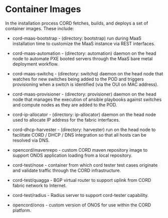 #  Container Images 

In the installation process CORD fetches, builds, and deploys a set of container images. 
These include:

* cord-maas-bootstrap - (directory: bootstrap) run during MaaS installation time to customize the MaaS instance via REST interfaces. 

* cord-maas-automation - (directory: automation) daemon on the head node to automate PXE booted servers through the MaaS bare metal deployment workflow. 

* cord-maas-switchq - (directory: switchq) daemon on the head node that watches for new switches being added to the POD and triggers provisioning when a switch is identified (via the OUI on MAC address). 

* cord-maas-provisioner - (directory: provisioner) daemon on the head node that manages the execution of ansible playbooks against switches and compute nodes as they are added to the POD. 

* cord-ip-allocator - (directory: ip-allocator) daemon on the head node used to allocate IP address for the fabric interfaces. 

* cord-dhcp-harvester - (directory: harvester) run on the head node to facilitate CORD / DHCP / DNS integration so that all hosts can be resolved via DNS. 

* opencord/mavenrepo - custom CORD maven repository image to support ONOS application loading from a local repository. 

* cord-test/nose - container from which cord tester test cases originate and validate traffic through the CORD infrastructure. 

* cord-test/quagga - BGP virtual router to support uplink from CORD fabric network to Internet. 

* cord-test/radius - Radius server to support cord-tester capability. 

* opencord/onos - custom version of ONOS for use within the CORD platform. 

